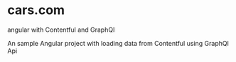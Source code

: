 # cars.com
angular with Contentful and GraphQl

An sample Angular project with loading data from Contentful using GraphQl Api
